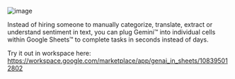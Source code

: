 ![image](https://github.com/liambolling/Gemini-in-Google-Sheets-Add-On/assets/2154096/54725423-516f-4455-83ad-d22c9691d916)

Instead of hiring someone to manually categorize, translate, extract or understand sentiment in text, you can plug Gemini™ into individual cells within Google Sheets™ to complete tasks in seconds instead of days.

Try it out in workspace here: https://workspace.google.com/marketplace/app/genai_in_sheets/108395012802
